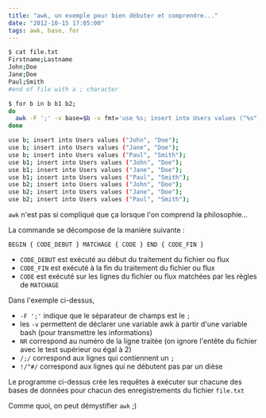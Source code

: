 ```yaml
---
title: "awk, un exemple pour bien débuter et comprendre..."
date: "2012-10-15 17:05:00"
tags: awk, base, for
---
```


```bash
$ cat file.txt 
Firstname;Lastname
John;Doe
Jane;Doe
Paul;Smith
#end of file with a ; character
```


```bash
$ for b in b b1 b2; 
do 
  awk -F ';' -v base=$b -v fmt='use %s; insert into Users values ("%s", "%s");\n' 'NR>=2 && /;/ && !/^#/ {printf fmt, base, $1, $2}' file.txt
done

use b; insert into Users values ("John", "Doe");
use b; insert into Users values ("Jane", "Doe");
use b; insert into Users values ("Paul", "Smith");
use b1; insert into Users values ("John", "Doe");
use b1; insert into Users values ("Jane", "Doe");
use b1; insert into Users values ("Paul", "Smith");
use b2; insert into Users values ("John", "Doe");
use b2; insert into Users values ("Jane", "Doe");
use b2; insert into Users values ("Paul", "Smith");
```

`awk` n'est pas si compliqué que ça lorsque l'on comprend la philosophie...

La commande se décompose de la manière suivante :

```
BEGIN { CODE_DEBUT } MATCHAGE { CODE } END { CODE_FIN }
```

- `CODE_DEBUT` est exécuté au début du traitement du fichier ou flux
- `CODE_FIN` est exécuté à la fin du traitement du fichier ou flux
- `CODE` est exécuté sur les lignes du fichier ou flux matchées par les règles de `MATCHAGE`

Dans l'exemple ci-dessus,
- `-F ';'` indique que le séparateur de champs est le `;`
- les `-v` permettent de déclarer une variable awk à partir d'une variable bash (pour transmettre les informations)
- `NR` correspond au numéro de la ligne traitée (on ignore l'entête du fichier avec le test supérieur ou égal à 2)
- `/;/` correspond aux lignes qui contiennent un `;`
- `!/^#/` correspond aux lignes qui ne débutent pas par un dièse

Le programme ci-dessus crée les requêtes à exécuter sur chacune des bases de données pour chacun des enregistrements du fichier `file.txt`

Comme quoi, on peut démystifier `awk` ;) 

